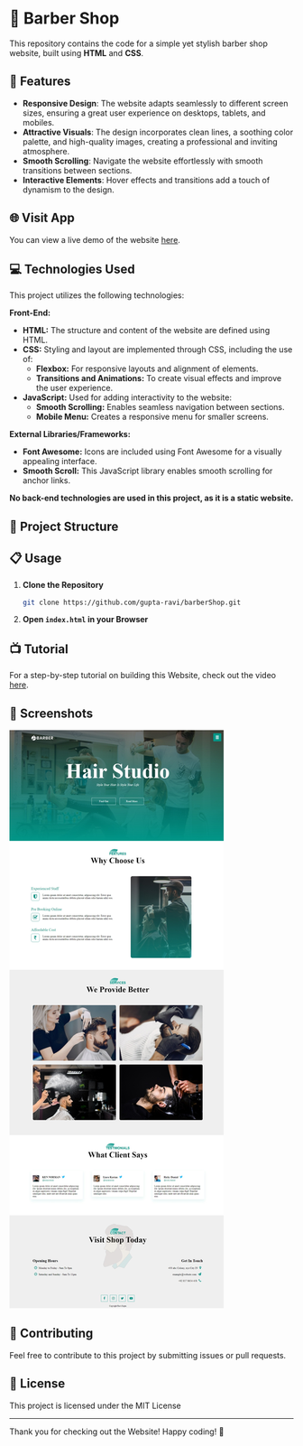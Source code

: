 # 📝 Barber Shop

This repository contains the code for a simple yet stylish barber shop website, built using **HTML** and **CSS**.

## 🚀 Features

- **Responsive Design**: The website adapts seamlessly to different screen sizes, ensuring a great user experience on desktops, tablets, and mobiles.
- **Attractive Visuals**: The design incorporates clean lines, a soothing color palette, and high-quality images, creating a professional and inviting atmosphere.
- **Smooth Scrolling**: Navigate the website effortlessly with smooth transitions between sections.
- **Interactive Elements**: Hover effects and transitions add a touch of dynamism to the design.

## 🌐 Visit App

You can view a live demo of the website [here](https://gupta-ravi.github.io/barberShop/).


## 💻 Technologies Used

This project utilizes the following technologies:

**Front-End:**

* **HTML:**  The structure and content of the website are defined using HTML.
* **CSS:**  Styling and layout are implemented through CSS, including the use of:
    *  **Flexbox:** For responsive layouts and alignment of elements.
    *  **Transitions and Animations:** To create visual effects and improve the user experience.
* **JavaScript:**  Used for adding interactivity to the website:
    * **Smooth Scrolling:** Enables seamless navigation between sections. 
    * **Mobile Menu:** Creates a responsive menu for smaller screens. 


**External Libraries/Frameworks:**

* **Font Awesome:** Icons are included using Font Awesome for a visually appealing interface.
* **Smooth Scroll:** This JavaScript library enables smooth scrolling for anchor links. 

**No back-end technologies are used in this project, as it is a static website.**
## 📂 Project Structure

## 📋 Usage

1. **Clone the Repository**
    ```bash
    git clone https://github.com/gupta-ravi/barberShop.git
    ```
2. **Open `index.html` in your Browser**

## 📺 Tutorial

For a step-by-step tutorial on building this Website, check out the video [here](https://youtu.be/lBfshkPlMW8).


## 📸 Screenshots

![App Screenshot](images/screenshot.jpeg)

## 👏 Contributing

Feel free to contribute to this project by submitting issues or pull requests.

## 📄 License

This project is licensed under the MIT License

---

Thank you for checking out the Website! Happy coding! 🎉
